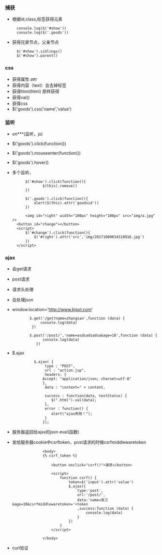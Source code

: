 ### 捕获 ###
* 根据id,class,标签获得元素
		
		console.log($('#show'))
		console.log($('.goods'))
* 获得兄弟节点，父亲节点

		$('#show').siblings()
		$('#show').parent()
### css ###
* 获得属性 attr
* 获得内容（text）会去掉标签
* 获得html(html) 原样获得
* 获得val()
* 获得css
* $('goods').css('name','value')
### 监听 ###
* on***(监听，js)
* $('goods').click(function())
* $('goods').mouseenter(function())
* $('goods').hover()
* 多个监听，


			$('#show').click(function(){
					$(this).remove()
			})

			$('.goods').click(function(){
				alert($(this).attr('goodsid'))
			})

			<img id="right" width="100px" height="100px" src="img/a.jpg" />
		<button id="change"></button>
		<script>
			$('#change').click(function(){
				$('#right').attr('src','img/20171009034310916.jpg')
			})
		</script>

### ajax  ###
* 会get请求
* post请求
* 请求头处理
* 会处理json
* window.location='http://www.bjsxt.com'

			  $.get('/get?name=zhangsan',function (data) {
		           console.log(data)
		       })
			
			  $.post('/post/','name=asdsadsadsa&age=10',function (data) {
            		console.log(data)
       			 })	
           
* $.ajax


				$.ajax( {  
			         type : "POST",  
			         url : "action.jsp", 
					 headers: {
        			Accept: "application/json; charset=utf-8"
    				}, 
			         data : "content=" + content,  
   
			         success : function(data, textStatus) {  
			            $(".html").val(data);  
			         },   
			         error : function() {  
			            alert("ajax失败！");  
			         }  
			        });  
* 服务器返回给ajax的json  eval(函数)

* 发给服务器cookie中csrftoken，post请求的时候csrfmiddlewaretoken


					<body>
					{% csrf_token %}
					
					    <button onclick="csrf()">请求</button>
					
					    <script>
					        function csrf() {
					            token=$('input').attr('value')
					            $.ajax({
					                type:'post',
					                url:'/post/',
					                data:'name=张三&age=10&csrfmiddlewaretoken='+token
					                ,success:function (data) {
					                    console.log(data)
					                }
					            })
					        }
					    </script>
					
					</body>

* curl验证

				

			
				
